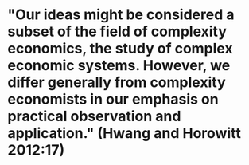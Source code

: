 # "Our ideas might be considered a subset of the field of complexity economics, the study of complex economic systems. However, we differ generally from complexity economists in our emphasis on practical observation and application." (Hwang and Horowitt 2012:17)